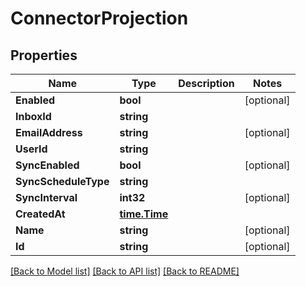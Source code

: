# ConnectorProjection

## Properties

Name | Type | Description | Notes
------------ | ------------- | ------------- | -------------
**Enabled** | **bool** |  | [optional] 
**InboxId** | **string** |  | 
**EmailAddress** | **string** |  | [optional] 
**UserId** | **string** |  | 
**SyncEnabled** | **bool** |  | [optional] 
**SyncScheduleType** | **string** |  | 
**SyncInterval** | **int32** |  | [optional] 
**CreatedAt** | [**time.Time**](time.Time) |  | 
**Name** | **string** |  | [optional] 
**Id** | **string** |  | [optional] 

[[Back to Model list]](../README#documentation-for-models) [[Back to API list]](../README#documentation-for-api-endpoints) [[Back to README]](../README)


